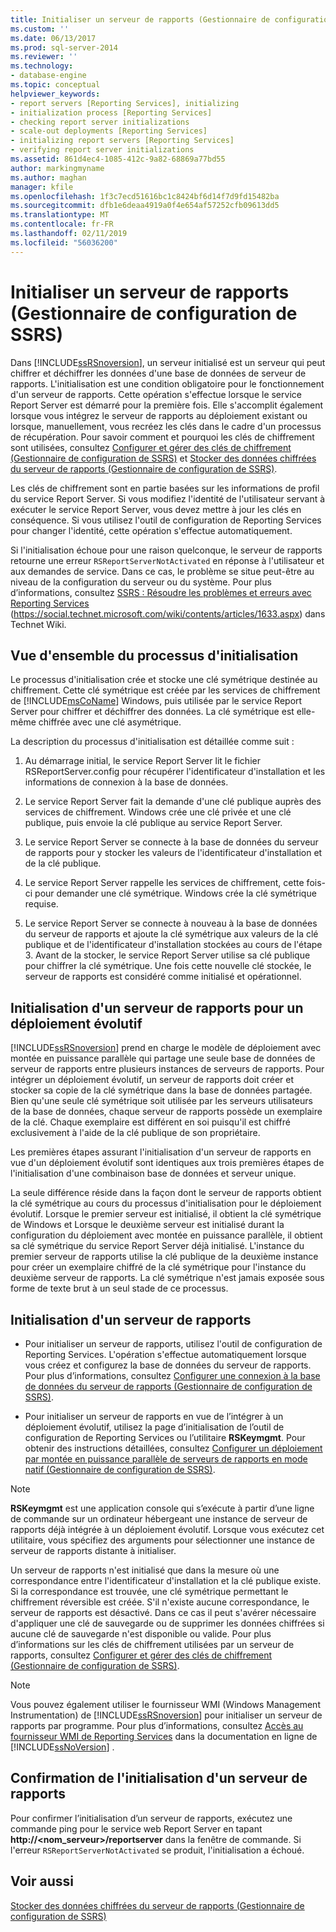 ```yaml
---
title: Initialiser un serveur de rapports (Gestionnaire de configuration de SSRS) | Microsoft Docs
ms.custom: ''
ms.date: 06/13/2017
ms.prod: sql-server-2014
ms.reviewer: ''
ms.technology:
- database-engine
ms.topic: conceptual
helpviewer_keywords:
- report servers [Reporting Services], initializing
- initialization process [Reporting Services]
- checking report server initializations
- scale-out deployments [Reporting Services]
- initializing report servers [Reporting Services]
- verifying report server initializations
ms.assetid: 861d4ec4-1085-412c-9a82-68869a77bd55
author: markingmyname
ms.author: maghan
manager: kfile
ms.openlocfilehash: 1f3c7ecd51616bc1c8424bf6d14f7d9fd15482ba
ms.sourcegitcommit: dfb1e6deaa4919a0f4e654af57252cfb09613dd5
ms.translationtype: MT
ms.contentlocale: fr-FR
ms.lasthandoff: 02/11/2019
ms.locfileid: "56036200"
---
```

# <a name="initialize-a-report-server-ssrs-configuration-manager"></a>Initialiser un serveur de rapports (Gestionnaire de configuration de SSRS)
  Dans [!INCLUDE[ssRSnoversion](../../includes/ssrsnoversion-md.md)], un serveur initialisé est un serveur qui peut chiffrer et déchiffrer les données d'une base de données de serveur de rapports. L'initialisation est une condition obligatoire pour le fonctionnement d'un serveur de rapports. Cette opération s'effectue lorsque le service Report Server est démarré pour la première fois. Elle s'accomplit également lorsque vous intégrez le serveur de rapports au déploiement existant ou lorsque, manuellement, vous recréez les clés dans le cadre d'un processus de récupération. Pour savoir comment et pourquoi les clés de chiffrement sont utilisées, consultez [Configurer et gérer des clés de chiffrement &#40;Gestionnaire de configuration de SSRS&#41;](ssrs-encryption-keys-manage-encryption-keys.md) et [Stocker des données chiffrées du serveur de rapports &#40;Gestionnaire de configuration de SSRS&#41;](ssrs-encryption-keys-store-encrypted-report-server-data.md).  
  
 Les clés de chiffrement sont en partie basées sur les informations de profil du service Report Server. Si vous modifiez l'identité de l'utilisateur servant à exécuter le service Report Server, vous devez mettre à jour les clés en conséquence. Si vous utilisez l'outil de configuration de Reporting Services pour changer l'identité, cette opération s'effectue automatiquement.  
  
 Si l'initialisation échoue pour une raison quelconque, le serveur de rapports retourne une erreur `RSReportServerNotActivated` en réponse à l'utilisateur et aux demandes de service. Dans ce cas, le problème se situe peut-être au niveau de la configuration du serveur ou du système. Pour plus d’informations, consultez [SSRS : Résoudre les problèmes et erreurs avec Reporting Services](https://social.technet.microsoft.com/wiki/contents/articles/1633.aspx) (https://social.technet.microsoft.com/wiki/contents/articles/1633.aspx) dans Technet Wiki.  
  
## <a name="overview-of-the-initialization-process"></a>Vue d'ensemble du processus d'initialisation  
 Le processus d'initialisation crée et stocke une clé symétrique destinée au chiffrement. Cette clé symétrique est créée par les services de chiffrement de [!INCLUDE[msCoName](../../includes/msconame-md.md)] Windows, puis utilisée par le service Report Server pour chiffrer et déchiffrer des données. La clé symétrique est elle-même chiffrée avec une clé asymétrique.  
  
 La description du processus d'initialisation est détaillée comme suit :  
  
1.  Au démarrage initial, le service Report Server lit le fichier RSReportServer.config pour récupérer l'identificateur d'installation et les informations de connexion à la base de données.  
  
2.  Le service Report Server fait la demande d'une clé publique auprès des services de chiffrement. Windows crée une clé privée et une clé publique, puis envoie la clé publique au service Report Server.  
  
3.  Le service Report Server se connecte à la base de données du serveur de rapports pour y stocker les valeurs de l'identificateur d'installation et de la clé publique.  
  
4.  Le service Report Server rappelle les services de chiffrement, cette fois-ci pour demander une clé symétrique. Windows crée la clé symétrique requise.  
  
5.  Le service Report Server se connecte à nouveau à la base de données du serveur de rapports et ajoute la clé symétrique aux valeurs de la clé publique et de l'identificateur d'installation stockées au cours de l'étape 3. Avant de la stocker, le service Report Server utilise sa clé publique pour chiffrer la clé symétrique. Une fois cette nouvelle clé stockée, le serveur de rapports est considéré comme initialisé et opérationnel.  
  
## <a name="initializing-a-report-server-for-scale-out-deployment"></a>Initialisation d'un serveur de rapports pour un déploiement évolutif  
 [!INCLUDE[ssRSnoversion](../../includes/ssrsnoversion-md.md)] prend en charge le modèle de déploiement avec montée en puissance parallèle qui partage une seule base de données de serveur de rapports entre plusieurs instances de serveurs de rapports. Pour intégrer un déploiement évolutif, un serveur de rapports doit créer et stocker sa copie de la clé symétrique dans la base de données partagée. Bien qu'une seule clé symétrique soit utilisée par les serveurs utilisateurs de la base de données, chaque serveur de rapports possède un exemplaire de la clé. Chaque exemplaire est différent en soi puisqu'il est chiffré exclusivement à l'aide de la clé publique de son propriétaire.  
  
 Les premières étapes assurant l'initialisation d'un serveur de rapports en vue d'un déploiement évolutif sont identiques aux trois premières étapes de l'initialisation d'une combinaison base de données et serveur unique.  
  
 La seule différence réside dans la façon dont le serveur de rapports obtient la clé symétrique au cours du processus d'initialisation pour le déploiement évolutif. Lorsque le premier serveur est initialisé, il obtient la clé symétrique de Windows et Lorsque le deuxième serveur est initialisé durant la configuration du déploiement avec montée en puissance parallèle, il obtient sa clé symétrique du service Report Server déjà initialisé. L'instance du premier serveur de rapports utilise la clé publique de la deuxième instance pour créer un exemplaire chiffré de la clé symétrique pour l'instance du deuxième serveur de rapports. La clé symétrique n'est jamais exposée sous forme de texte brut à un seul stade de ce processus.  
  
## <a name="how-to-initialize-a-report-server"></a>Initialisation d'un serveur de rapports  
  
-   Pour initialiser un serveur de rapports, utilisez l'outil de configuration de Reporting Services. L'opération s'effectue automatiquement lorsque vous créez et configurez la base de données du serveur de rapports. Pour plus d’informations, consultez [Configurer une connexion à la base de données du serveur de rapports &#40;Gestionnaire de configuration de SSRS&#41;](../../sql-server/install/configure-a-report-server-database-connection-ssrs-configuration-manager.md).  
  
-   Pour initialiser un serveur de rapports en vue de l’intégrer à un déploiement évolutif, utilisez la page d’initialisation de l’outil de configuration de Reporting Services ou l’utilitaire **RSKeymgmt**. Pour obtenir des instructions détaillées, consultez [Configurer un déploiement par montée en puissance parallèle de serveurs de rapports en mode natif &#40;Gestionnaire de configuration de SSRS&#41;](configure-a-native-mode-report-server-scale-out-deployment.md).  
  
> [!NOTE]  
>  **RSKeymgmt** est une application console qui s’exécute à partir d’une ligne de commande sur un ordinateur hébergeant une instance de serveur de rapports déjà intégrée à un déploiement évolutif. Lorsque vous exécutez cet utilitaire, vous spécifiez des arguments pour sélectionner une instance de serveur de rapports distante à initialiser.  
  
 Un serveur de rapports n'est initialisé que dans la mesure où une correspondance entre l'identificateur d'installation et la clé publique existe. Si la correspondance est trouvée, une clé symétrique permettant le chiffrement réversible est créée. S'il n'existe aucune correspondance, le serveur de rapports est désactivé. Dans ce cas il peut s'avérer nécessaire d'appliquer une clé de sauvegarde ou de supprimer les données chiffrées si aucune clé de sauvegarde n'est disponible ou valide. Pour plus d’informations sur les clés de chiffrement utilisées par un serveur de rapports, consultez [Configurer et gérer des clés de chiffrement &#40;Gestionnaire de configuration de SSRS&#41;](ssrs-encryption-keys-manage-encryption-keys.md).  
  
> [!NOTE]  
>  Vous pouvez également utiliser le fournisseur WMI (Windows Management Instrumentation) de [!INCLUDE[ssRSnoversion](../../includes/ssrsnoversion-md.md)] pour initialiser un serveur de rapports par programme. Pour plus d’informations, consultez [Accès au fournisseur WMI de Reporting Services](../tools/access-the-reporting-services-wmi-provider.md) dans la documentation en ligne de [!INCLUDE[ssNoVersion](../../includes/ssnoversion-md.md)] .  
  
## <a name="how-to-confirm-a-report-server-initialization"></a>Confirmation de l'initialisation d'un serveur de rapports  
 Pour confirmer l’initialisation d’un serveur de rapports, exécutez une commande ping pour le service web Report Server en tapant **http://\<nom_serveur>/reportserver** dans la fenêtre de commande. Si l'erreur `RSReportServerNotActivated` se produit, l'initialisation a échoué.  
  
## <a name="see-also"></a>Voir aussi  
 [Stocker des données chiffrées du serveur de rapports &#40;Gestionnaire de configuration de SSRS&#41;](ssrs-encryption-keys-store-encrypted-report-server-data.md)  
  
  
